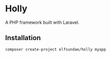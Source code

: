 # Holly

A PHP framework built with Laravel.

## Installation

```sh
composer create-project elfsundae/holly myapp
```
